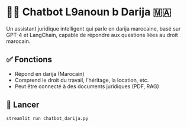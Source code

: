 # 🧑‍⚖️ Chatbot L9anoun b Darija 🇲🇦

Un assistant juridique intelligent qui parle en darija marocaine, basé sur GPT-4 et LangChain, capable de répondre aux questions liées au droit marocain.

## ✅ Fonctions
- Répond en darija (Marocain)
- Comprend le droit du travail, l’héritage, la location, etc.
- Peut être connecté à des documents juridiques (PDF, RAG)

## 🚀 Lancer
```bash
streamlit run chatbot_darija.py
